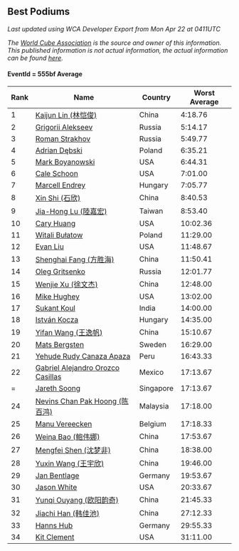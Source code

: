## Best Podiums

*Last updated using WCA Developer Export from Mon Apr 22 at 0411UTC*

*The [World Cube Association](https://www.worldcubeassociation.org) is the source and owner of this information. This published information is not actual information, the actual information can be found [here](https://www.worldcubeassociation.org/results).*

#### EventId = 555bf Average

|Rank|Name|Country|Worst Average|  
|--|--|--|--|  
|1|[Kaijun Lin (林恺俊)](https://www.worldcubeassociation.org/persons/2013LINK01)|China|4:18.76|  
|2|[Grigorii Alekseev](https://www.worldcubeassociation.org/persons/2015ALEK01)|Russia|5:14.17|  
|3|[Roman Strakhov](https://www.worldcubeassociation.org/persons/2012STRA02)|Russia|5:49.77|  
|4|[Adrian Dębski](https://www.worldcubeassociation.org/persons/2017DEBS01)|Poland|6:35.21|  
|5|[Mark Boyanowski](https://www.worldcubeassociation.org/persons/2014BOYA01)|USA|6:44.31|  
|6|[Cale Schoon](https://www.worldcubeassociation.org/persons/2014SCHO02)|USA|7:01.00|  
|7|[Marcell Endrey](https://www.worldcubeassociation.org/persons/2007ENDR01)|Hungary|7:05.77|  
|8|[Xin Shi (石欣)](https://www.worldcubeassociation.org/persons/2010SHIX01)|China|8:40.53|  
|9|[Jia-Hong Lu (陸嘉宏)](https://www.worldcubeassociation.org/persons/2007LUJI01)|Taiwan|8:53.40|  
|10|[Cary Huang](https://www.worldcubeassociation.org/persons/2015HUAN48)|USA|10:02.36|  
|11|[Witali Bułatow](https://www.worldcubeassociation.org/persons/2015BUAT01)|Poland|11:29.00|  
|12|[Evan Liu](https://www.worldcubeassociation.org/persons/2009LIUE01)|USA|11:48.67|  
|13|[Shenghai Fang (方胜海)](https://www.worldcubeassociation.org/persons/2016FANG01)|China|11:50.41|  
|14|[Oleg Gritsenko](https://www.worldcubeassociation.org/persons/2011GRIT01)|Russia|12:01.77|  
|15|[Wenjie Xu (徐文杰)](https://www.worldcubeassociation.org/persons/2016XUWE02)|China|12:48.00|  
|16|[Mike Hughey](https://www.worldcubeassociation.org/persons/2007HUGH01)|USA|13:02.00|  
|17|[Sukant Koul](https://www.worldcubeassociation.org/persons/2014KOUL01)|India|14:00.00|  
|18|[István Kocza](https://www.worldcubeassociation.org/persons/2005KOCZ01)|Hungary|14:35.00|  
|19|[Yifan Wang (王逸帆)](https://www.worldcubeassociation.org/persons/2017WANY29)|China|15:10.67|  
|20|[Mats Bergsten](https://www.worldcubeassociation.org/persons/2008BERG04)|Sweden|16:29.00|  
|21|[Yehude Rudy Canaza Apaza](https://www.worldcubeassociation.org/persons/2013APAZ01)|Peru|16:43.33|  
|22|[Gabriel Alejandro Orozco Casillas](https://www.worldcubeassociation.org/persons/2008CASI01)|Mexico|17:13.67|  
|=|[Jareth Soong](https://www.worldcubeassociation.org/persons/2016SOON01)|Singapore|17:13.67|  
|24|[Nevins Chan Pak Hoong (陈百鸿)](https://www.worldcubeassociation.org/persons/2010CHAN20)|Malaysia|17:18.00|  
|25|[Manu Vereecken](https://www.worldcubeassociation.org/persons/2010VERE01)|Belgium|17:18.33|  
|26|[Weina Bao (鲍伟娜)](https://www.worldcubeassociation.org/persons/2015BAOW01)|China|17:53.67|  
|27|[Mengfei Shen (沈梦非)](https://www.worldcubeassociation.org/persons/2018SHEN07)|China|18:38.00|  
|28|[Yuxin Wang (王宇欣)](https://www.worldcubeassociation.org/persons/2009WANG62)|China|19:46.00|  
|29|[Jan Bentlage](https://www.worldcubeassociation.org/persons/2010BENT01)|Germany|19:53.67|  
|30|[Jason White](https://www.worldcubeassociation.org/persons/2016WHIT16)|USA|20:33.67|  
|31|[Yunqi Ouyang (欧阳韵奇)](https://www.worldcubeassociation.org/persons/2007YUNQ01)|China|21:45.33|  
|32|[Jiachi Han (韩佳池)](https://www.worldcubeassociation.org/persons/2014HANJ02)|China|27:12.33|  
|33|[Hanns Hub](https://www.worldcubeassociation.org/persons/2013HUBH01)|Germany|29:55.33|  
|34|[Kit Clement](https://www.worldcubeassociation.org/persons/2008CLEM01)|USA|31:11.00|  
